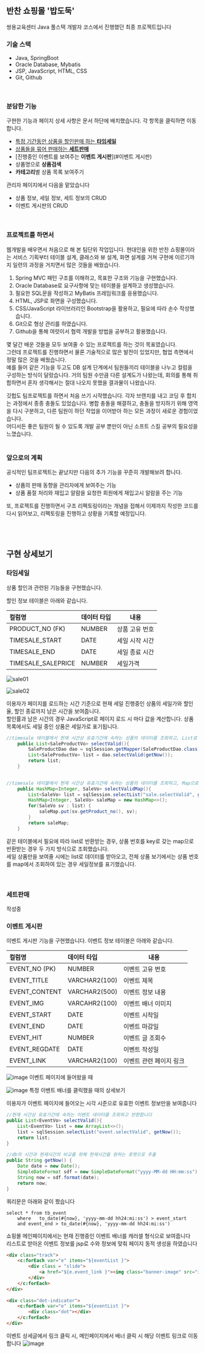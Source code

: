 ## 반찬 쇼핑몰 '밥도둑'   
쌍용교육센터 Java 풀스택 개발자 코스에서 진행했던 최종 프로젝트입니다  



### 기술 스택

- Java, SpringBoot
- Oracle Database, Mybatis
- JSP, JavaScript, HTML, CSS 
- Git, Github  
<br/>

### 분담한 기능

구현한 기능과 페이지 상세 사항은 문서 하단에 배치했습니다. 각 항목을 클릭하면 이동합니다.



- [특정 기간동안 상품을 할인판매 하는 **타임세일**](#타임세일)
- [상품들을 묶어 판매하는 **세트판매**](#세트판매)
- [진행중인 이벤트를 보여주는 **이벤트 게시판**](#이벤트 게시판)
- 상품명으로 **상품검색** 
- **카테고리**별 상품 목록 보여주기  

  
관리자 페이지에서 다음을 맡았습니다

- 상품 정보, 세일 정보, 세트 정보의 CRUD
- 이벤트 게시판의 CRUD 
<br/>

### 프로젝트를 하면서

웹개발을 배우면서 처음으로 해 본 팀단위 작업입니다. 현대인을 위한 반찬 쇼핑몰이라는 서비스 기획부터 테이블 설계, 클래스와 뷰 설계, 화면 설계를 거쳐 구현에 이르기까지 일련의 과정을 거치면서 많은 것들을 배웠습니다. 



1. Spring MVC 패턴 구조를 이해하고, 목표한 구조와 기능을 구현했습니다.
2. Oracle Database로 요구사항에 맞는 테이블을 설계하고 생성했습니다.
3. 필요한 SQL문을 작성하고 MyBatis 프레임워크를 응용했습니다.
4. HTML, JSP로 화면을 구성했습니다.
5. CSS/JavaScript 라이브러리인 Bootstrap을 활용하고, 필요에 따라 손수 작성했습니다. 
6. Git으로 형상 관리를 하였습니다.
7. Github을 통해 여럿이서 협력 개발을 방법을 공부하고 활용했습니다.  



몇 달간 배운 것들을 모두 보여줄 수 있는 프로젝트를 하는 것이 목표였습니다.  
그런데 프로젝트를 진행하면서 물론 기술적으로 많은 발전이 있었지만, 협업 측면에서 정말 많은 것을 배웠습니다.  
예를 들어 같은 기능을 두고도 DB 설계 단계에서 팀원들끼리 테이블을 나누고 컬럼을 구성하는 방식이 달랐습니다. 거의 팀원 수만큼 다른 설계도가 나왔는데, 회의를 통해 취합하면서 혼자 생각해서는 절대 나오지 못했을 결과물이 나왔습니다. 

깃헙도 팀프로젝트를 하면서 처음 쓰기 시작했습니다. 각자 브랜치를 내고 코딩 후 합치는 과정에서 종종 충돌도 있었습니다. 병합 충돌을 해결하고, 충돌을 방지하기 위해 영역을 다시 구분하고, 다른 팀원이 하던 작업을 이어받아 하는 모든 과정이 새로운 경험이었습니다.  
어디서든 좋은 팀원이 될 수 있도록 개발 공부 뿐만이 아닌 소프트 스킬 공부의 필요성을 느꼈습니다.  
<br/>

### 앞으로의 계획

공식적인 팀프로젝트는 끝났지만 다음의 추가 기능을 꾸준히 개발해보려 합니다.

- 상품의 판매 동향을 관리자에게 보여주는 기능
- 상품 품절 처리와 재입고 알람을 요청한 회원에게 재입고시 알람을 주는 기능



또, 프로젝트를 진행하면서 구조 리펙토링이라는 개념을 접해서 이제까지 작성한 코드를 다시 읽어보고, 리펙토링을 진행하고 상황을 기록할 예정입니다.  
<br/>
<br/>
<br/>


## 구현 상세보기  



### 타임세일

상품 할인과 관련된 기능들을 구현했습니다.

할인 정보 테이블은 아래와 같습니다.

| 컬럼명             | 데이터 타입 | 내용           |
| :----------------- | :---------- | -------------- |
| PRODUCT_NO (FK)    | NUMBER      | 상품 고유 번호 |
| TIMESALE_START     | DATE        | 세일 시작 시간 |
| TIMESALE_END       | DATE        | 세일 종료 시간 |
| TIMESALE_SALEPRICE | NUMBER      | 세일가격       |

![sale01](https://user-images.githubusercontent.com/80666066/114559258-808a8d00-9ca6-11eb-8ba4-9e2c701806f4.png)

![sale02](https://user-images.githubusercontent.com/80666066/114559324-913b0300-9ca6-11eb-95d4-22dc080b3de8.png)



이용자가 페이지를 로드하는 시간 기준으로 현재 세일 진행중인 상품의 세일가와 할인율, 할인 종료까지 남은 시간을 보여줍니다.  
할인률과 남은 시간의 경우 JavaScript로 페이지 로드 시 마다 값을 계산합니다. 상품 목록에서도 세일 중인 상품은 세일가로 표기됩니다. 




```java
//timesale 테이블에서 현재 시간상 유효기간에 속하는 상품의 데이터를 조회하고, List로 반환합니다 
	public List<SaleProductVo> selectValid(){
		SaleProductDao dao = sqlSession.getMapper(SaleProductDao.class);
		List<SaleProductVo> list = dao.selectValid(getNow());
		return list;
	}
	

//timesale 테이블에서 현재 시간상 유효기간에 속하는 상품의 데이터를 조회하고, Map으로 반환합니다
	public HashMap<Integer, SaleVo> selectValidMap(){
		List<SaleVo> list = sqlSession.selectList("sale.selectValid", getNow());
		HashMap<Integer, SaleVo> saleMap = new HashMap<>();
		for(SaleVo sv : list) {
			saleMap.put(sv.getProduct_no(), sv);
		}
		return saleMap;
	}
```



같은 테이블에서 필요에 따라 list로 반환받는 경우, 상품 번호를 key로 갖는 map으로 반환받는 경우 두 가지 방식으로 조회했습니다.  
세일 상품만을 보여줄 시에는 list로 데이터를 받아오고, 전체 상품 보기에서는 상품 번호를 map에서 조회하여 있는 경우 세일정보를 표기했습니다. 
<br/>
<br/>
<br/>

### 세트판매 



작성중

  
### 이벤트 게시판
이벤트 게시판 기능을 구현했습니다.
이벤트 정보 테이블은 아래와 같습니다.

| 컬럼명             | 데이터 타입 | 내용           |
| :----------------- | :---------- | -------------- |
| EVENT_NO (PK)	| NUMBER	| 이벤트 고유 번호	|
| EVENT_TITLE	| VARCHAR2(100)	| 이벤트 제목 	|
| EVENT_CONTENT	| VARCHAR2(500) | 이벤트 정보 내용 	|
| EVENT_IMG	| VARCAHR2(100)	| 이벤트 배너 이미지	|
| EVENT_START	| DATE		| 이벤트 시작일	|
| EVENT_END	| DATE		| 이벤트 마감일	|
| EVENT_HIT	| NUMBER	| 이벤트 글 조회수	|
| EVENT_REGDATE	| DATE		| 이벤트 작성일	|
| EVENT_LINK	| VARCHAR2(100)	| 이벤트 관련 페이지 링크	|

![image](https://user-images.githubusercontent.com/80666066/115882006-49c32c80-a487-11eb-9160-908ab22c4815.png)
이벤트 페이지에 들어왔을 때  

![image](https://user-images.githubusercontent.com/80666066/115882372-a888a600-a487-11eb-96ea-6212c5f08be6.png)
특정 이벤트 배너를 클릭했을 때의 상세보기  


이용자가 이벤트 페이지에 들어오는 시각 시준으로 유효한 이벤트 정보만을 보여줍니다
```java
//현재 시간상 유효기간에 속하는 이벤트 데이터를 조회하고 반환합니다
public List<EventVo> selectValid(){
	List<EventVo> list = new ArrayList<>();
	list = sqlSession.selectList("event.selectValid", getNow());
	return list;
}
	
//db의 시간과 현재시간의 비교를 위해 현재시간을 원하는 포맷으로 추출
public String getNow() {
	Date date = new Date();
	SimpleDateFormat sdf = new SimpleDateFormat("yyyy-MM-dd HH:mm:ss");
	String now = sdf.format(date);
	return now;
}
```

쿼리문은 아래와 같이 짰습니다  
```
select * from tb_event 
	where	to_date(#{now}, 'yyyy-mm-dd hh24:mi:ss') > event_start 
	and	event_end > to_date(#{now}, 'yyyy-mm-dd hh24:mi:ss')
```

쇼핑몰 메인페이지에서는 현재 진행중인 이벤트 배너를 캐러셀 형식으로 보여줍니다   
리스트로 받아온 이벤트 정보를 jsp로 수와 정보에 맞춰 페이지 동적 생성을 하였습니다
```html
<div class="track">
	<c:forEach var="e" items="${eventList }">
		<div class = "slide">
			<a href="${e.event_link }"><img class="banner-image" src="img/${e.event_img }"></a>
		</div>
	</c:forEach>
</div>
			
<div class="dot-indicator">
	<c:forEach var="e" items="${eventList }">
		<div class="dot"></div>
	</c:forEach>
</div>
```

이벤트 상세글에서 링크 클릭 시, 메인페이지에서 배너 클릭 시 해당 이벤트 링크로 이동합니다 
![image](https://user-images.githubusercontent.com/80666066/115883573-e5a16800-a488-11eb-81e2-07048eede02f.png)






